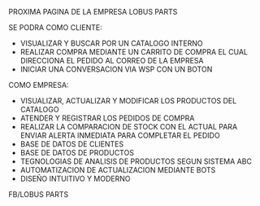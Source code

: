 PROXIMA PAGINA DE LA EMPRESA LOBUS PARTS

SE PODRA COMO CLIENTE:
- VISUALIZAR Y BUSCAR POR UN CATALOGO INTERNO
- REALIZAR COMPRA MEDIANTE UN CARRITO DE COMPRA EL CUAL DIRECCIONA EL PEDIDO AL CORREO DE LA EMPRESA
- INICIAR UNA CONVERSACION VIA WSP CON UN BOTON

COMO EMPRESA:
- VISUALIZAR, ACTUALIZAR Y MODIFICAR LOS PRODUCTOS DEL CATALOGO
- ATENDER Y REGISTRAR LOS PEDIDOS DE COMPRA
- REALIZAR LA COMPARACION DE STOCK CON EL ACTUAL PARA ENVIAR ALERTA INMEDIATA PARA COMPLETAR EL PEDIDO
- BASE DE DATOS DE CLIENTES
- BASE DE DATOS DE PRODUCTOS
- TEGNOLOGIAS DE ANALISIS DE PRODUCTOS SEGUN SISTEMA ABC
- AUTOMATIZACION DE ACTUALIZACION MEDIANTE BOTS
- DISEÑO INTUITIVO Y MODERNO

FB/LOBUS PARTS
